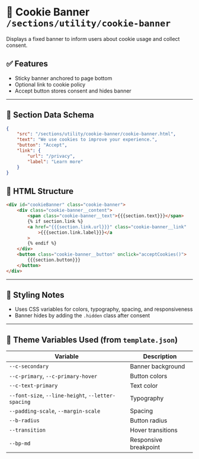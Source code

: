 # 📂 Cookie Banner `/sections/utility/cookie-banner`

Displays a fixed banner to inform users about cookie usage and collect consent.

## ✅ Features

-   Sticky banner anchored to page bottom
-   Optional link to cookie policy
-   Accept button stores consent and hides banner

---

## 🧾 Section Data Schema

```json
{
	"src": "/sections/utility/cookie-banner/cookie-banner.html",
	"text": "We use cookies to improve your experience.",
	"button": "Accept",
	"link": {
		"url": "/privacy",
		"label": "Learn more"
	}
}
```

## 🧱 HTML Structure

```html
<div id="cookieBanner" class="cookie-banner">
	<div class="cookie-banner__content">
		<span class="cookie-banner__text">{{{section.text}}}</span>
		{% if section.link %}
		<a href="{{{section.link.url}}}" class="cookie-banner__link"
			>{{{section.link.label}}}</a
		>
		{% endif %}
	</div>
	<button class="cookie-banner__button" onclick="acceptCookies()">
		{{{section.button}}}
	</button>
</div>
```

---

## 🎨 Styling Notes

-   Uses CSS variables for colors, typography, spacing, and responsiveness
-   Banner hides by adding the `.hidden` class after consent

---

## 🧩 Theme Variables Used (from `template.json`)

| Variable                                           | Description           |
| -------------------------------------------------- | --------------------- |
| `--c-secondary`                                    | Banner background     |
| `--c-primary`, `--c-primary-hover`                 | Button colors         |
| `--c-text-primary`                                 | Text color            |
| `--font-size`, `--line-height`, `--letter-spacing` | Typography            |
| `--padding-scale`, `--margin-scale`                | Spacing               |
| `--b-radius`                                       | Button radius         |
| `--transition`                                     | Hover transitions     |
| `--bp-md`                                          | Responsive breakpoint |
